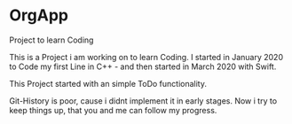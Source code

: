 # OrgApp
Project to learn Coding

This is a Project i am working on to learn Coding.
I started in January 2020 to Code my first Line in C++ - and then started in March 2020 with Swift.

This Project started with an simple ToDo functionality.

Git-History is poor, cause i didnt implement it in early stages.
Now i try to keep things up, that you and me can follow my progress.
